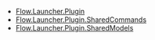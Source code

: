 - [Flow.Launcher.Plugin](Flow.Launcher.Plugin.md)
- [Flow.Launcher.Plugin.SharedCommands](Flow.Launcher.Plugin.SharedCommands.md)
- [Flow.Launcher.Plugin.SharedModels](Flow.Launcher.Plugin.SharedModels.md)